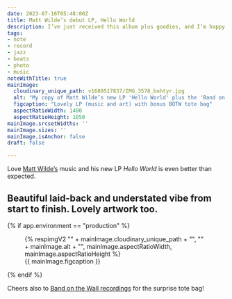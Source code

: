 ```yaml
---
date: 2023-07-16T05:48:00Z
title: Matt Wilde’s debut LP, Hello World
description: I’ve just received this album plus goodies, and I’m happy!
tags:
- note
- record
- jazz
- beats
- photo
- music
noteWithTitle: true
mainImage:
  cloudinary_unique_path: v1689517837/IMG_3578_bohtyr.jpg
  alt: "My copy of Matt Wilde’s new LP 'Hello World' plus the 'Band on the Wall' tote bag sent by the label"
  figcaption: "Lovely LP (music and art) with bonus BOTW tote bag"
  aspectRatioWidth: 1400
  aspectRatioHeight: 1050
mainImage.srcsetWidths: ''
mainImage.sizes: ''
mainImage.isAnchor: false
draft: false

---
```

Love [Matt Wilde’s](https://www.mattwilde.com/) music and his new LP _Hello World_ is even better than expected.

Beautiful laid-back and understated vibe from start to finish. Lovely artwork too.
---

{% if app.environment == "production" %}
<figure>
  {% respimgV2
    "" + mainImage.cloudinary_unique_path + "",
    "" + mainImage.alt + "",
    mainImage.aspectRatioWidth,
    mainImage.aspectRatioHeight
  %}
  <figcaption>{{ mainImage.figcaption }}</figcaption>
</figure>
{% endif %}

Cheers also to [Band on the Wall recordings](https://twitter.com/botwrecs) for the surprise tote bag!
